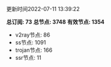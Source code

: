 更新时间2022-07-11 13:39:22

**总订阅: 73**
**总节点: 3748**
**有效节点: 1354**
- v2ray节点: 86
- ss节点: 1091
- trojan节点: 166
- ssr节点: 11
